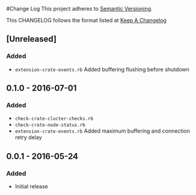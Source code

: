 #Change Log
This project adheres to [Semantic Versioning](http://semver.org/).

This CHANGELOG follows the format listed at [Keep A Changelog](http://keepachangelog.com/)

## [Unreleased]
### Added
- `extension-crate-events.rb` Added buffering flushing before shutdown

## 0.1.0 - 2016-07-01
### Added
- `check-crate-clucter-checks.rb`
- `check-crate-node-status.rb`
- `extension-crate-events.rb` Added maximum buffering and connection retry delay

## 0.0.1 - 2016-05-24
### Added
- Initial release

